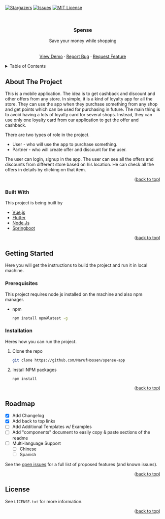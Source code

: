 <div id="top"></div>

[![Stargazers][stars-shield]][stars-url]
[![Issues][issues-shield]][issues-url]
[![MIT License][license-shield]][license-url]

<!-- PROJECT LOGO -->
<br />
<div align="center">
  <!-- <a href="https://github.com/MarufHossen/spense-app">
    <img src="images/logo.png" alt="Logo" width="80" height="80">
  </a> -->

  <h3 align="center">Spense</h3>

  <p align="center">
    Save your money while shopping
    <br />
    <br />
    <br />
    <a href="#">View Demo</a>
    ·
    <a href="https://github.com/MarufHossen/spense-app/issues">Report Bug</a>
    ·
    <a href="https://github.com/MarufHossen/spense-app/issues">Request Feature</a>
  </p>
</div>

<!-- TABLE OF CONTENTS -->
<details>
  <summary>Table of Contents</summary>
  <ol>
    <li>
      <a href="#about-the-project">About The Project</a>
      <ul>
        <li><a href="#built-with">Built With</a></li>
      </ul>
    </li>
    <li>
      <a href="#getting-started">Getting Started</a>
      <ul>
        <li><a href="#prerequisites">Prerequisites</a></li>
        <li><a href="#installation">Installation</a></li>
      </ul>
    </li>
    <li><a href="#roadmap">Roadmap</a></li>
    <li><a href="#license">License</a></li>
  </ol>
</details>

<!-- ABOUT THE PROJECT -->

## About The Project

This is a mobile application. The idea is to get cashback and discount and other offers from any store. In simple, it is a kind of loyalty app for all the store. They can use the app when they purchase something from any shop and get points which can be used for purchasing in future. The main thing is to avoid having a lots of loyalty card for several shops. Instead, they can use only one loyalty card from our application to get the offer and cashback.

There are two types of role in the project.

- User - who will use the app to purchase something.
- Partner - who will create offer and discount for the user.

The user can login, signup in the app. The user can see all the offers and discounts from different store based on his location. He can check all the offers in details by clicking on that item.

<p align="right">(<a href="#top">back to top</a>)</p>

### Built With

This project is being built by

- [Vue.js](https://vuejs.org/)
- [Flutter](https://flutter.dev/)
- [Node Js](https://nodejs.org/)
- [Springboot](https://spring.io/)

<p align="right">(<a href="#top">back to top</a>)</p>

<!-- GETTING STARTED -->

## Getting Started

Here you will get the instructions to build the project and run it in local machine.

### Prerequisites

This project requires node js installed on the machine and also npm manager.

- npm
  ```sh
  npm install npm@latest -g
  ```

### Installation

Heres how you can run the project.

1. Clone the repo
   ```sh
   git clone https://github.com/MarufHossen/spense-app
   ```
2. Install NPM packages
   ```sh
   npm install
   ```

<p align="right">(<a href="#top">back to top</a>)</p>

<!-- ROADMAP -->

## Roadmap

- [x] Add Changelog
- [x] Add back to top links
- [ ] Add Additional Templates w/ Examples
- [ ] Add "components" document to easily copy & paste sections of the readme
- [ ] Multi-language Support
  - [ ] Chinese
  - [ ] Spanish

See the [open issues](https://github.com/MarufHossen/spense-app/issues) for a full list of proposed features (and known issues).

<p align="right">(<a href="#top">back to top</a>)</p>

<!-- LICENSE -->

## License

See `LICENSE.txt` for more information.

<p align="right">(<a href="#top">back to top</a>)</p>

<!-- CONTACT -->

<!-- MARKDOWN LINKS & IMAGES -->
<!-- https://www.markdownguide.org/basic-syntax/#reference-style-links -->

[contributors-shield]: https://img.shields.io/github/contributors/othneildrew/Best-README-Template.svg?style=for-the-badge
[contributors-url]: https://github.com/othneildrew/Best-README-Template/graphs/contributors
[forks-shield]: https://img.shields.io/github/forks/othneildrew/Best-README-Template.svg?style=for-the-badge
[forks-url]: https://github.com/othneildrew/Best-README-Template/network/members
[stars-shield]: https://img.shields.io/github/stars/othneildrew/Best-README-Template.svg?style=for-the-badge
[stars-url]: https://github.com/othneildrew/Best-README-Template/stargazers
[issues-shield]: https://img.shields.io/github/issues/othneildrew/Best-README-Template.svg?style=for-the-badge
[issues-url]: https://github.com/othneildrew/Best-README-Template/issues
[license-shield]: https://img.shields.io/github/license/othneildrew/Best-README-Template.svg?style=for-the-badge
[license-url]: https://github.com/othneildrew/Best-README-Template/blob/master/LICENSE.txt
[linkedin-shield]: https://img.shields.io/badge/-LinkedIn-black.svg?style=for-the-badge&logo=linkedin&colorB=555
[linkedin-url]: https://linkedin.com/in/othneildrew
[product-screenshot]: images/screenshot.png
